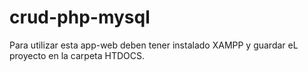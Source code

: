# crud-php-mysql

Para utilizar esta app-web deben tener instalado XAMPP y guardar eL proyecto en la carpeta HTDOCS.
